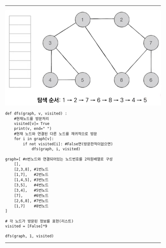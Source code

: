 ***
![DFS](https://github.com/tmdgns12j/python-algorithm/blob/master/img/DFS%EB%8F%99%EC%9E%91.PNG)


```
def dfs(graph, v, visited) :
    #현재노드를 방문처리
    visited[v]= True
    print(v, end=" ")
    #현재 노드와 연결된 다른 노드를 재귀적으로 방문
    for i in graph[v]:
        if not visited[i]: #False면(방문한적이없으면)
            dfs(graph, i, visited)

graph=[ #n번노드와 연결되어있는 노드번호를 2차원배열로 구성
    [],
    [2,3,8], #1번노드
    [1,7],   #2번노드
    [1,4,5], #3번노드
    [3,5],   #4번노드
    [3,4],   #5번노드
    [7],     #6번노드
    [2,6,8], #7번노드
    [1,7]    #8번노드
]

# 각 노드가 방문된 정보를 표현(리스트)
visited = [False]*9

dfs(graph, 1, visited)
```

***

